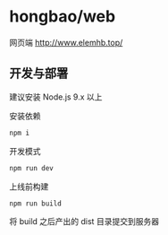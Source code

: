 # hongbao/web

网页端 http://www.elemhb.top/

## 开发与部署

建议安装 Node.js 9.x 以上

安装依赖

```bash
npm i
```

开发模式

```bash
npm run dev
```

上线前构建

```bash
npm run build
```

将 build 之后产出的 dist 目录提交到服务器
